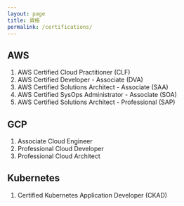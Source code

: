 ```yaml
---
layout: page
title: 資格
permalink: /certifications/
---
```


## AWS

1. AWS Certified Cloud Practitioner (CLF)
2. AWS Certified Developer - Associate (DVA)
3. AWS Certified Solutions Architect - Associate (SAA)
4. AWS Certified SysOps Administrator - Associate (SOA)
5. AWS Certified Solutions Architect - Professional (SAP)

## GCP

1. Associate Cloud Engineer
2. Professional Cloud Developer
3. Professional Cloud Architect

## Kubernetes

1. Certified Kubernetes Application Developer (CKAD)
